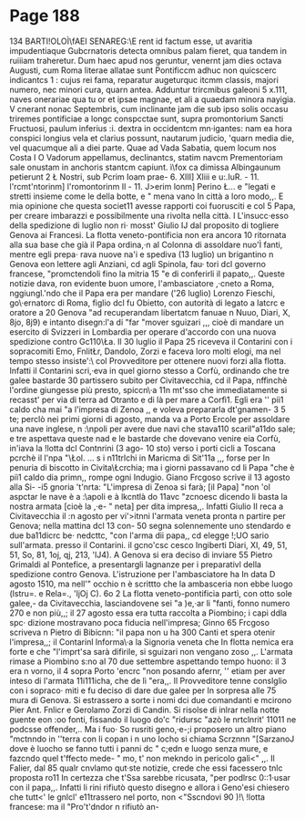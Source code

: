# Page 188

134 BARTI!OLOÌ\fAEI SENAREG:\E rent id factum esse, ut avaritia impudentiaque Gubcrnatoris detecta omnibus palam fieret, qua tandem in ruiiiam traheretur. Dum haec apud nos geruntur, venernt jam dies octava Augusti, cum Roma literae allatae sunt Pontificcm adhuc non quicscerc indicantcs 1 : cujus rei fama, reparatur augeturquc itcmm classis, majori numero, nec minori cura, quarn antea. Adduntur trircmibus galeoni 5 x.111, naves onerariae qua tu or et ipsae magnae, et ali a quaedam minora nayigia. V cnerant nonac Septembris, cum inclinante jam die sub ipso solis occasu triremes pontificiae a longc conspcctae sunt, supra promontorium Sancti Fructuosi, paulum inferius :i. dextra in occidentcm mn·igantes: nam ea hora conspici longius vela et clarius possunt, nautarum judicio, 'quarn media die, vel quacumque ali a diei parte. Quae ad Vada Sabatia, quem locum nos Costa I O Vadorum appellamus, declinantcs, statim navcm Prementoriam sale onustam in anchoris stantcm capiunt. ì\fox ca dimissa Albingaunum petierunt 2 Ł Nostri, sub Pcrim Ioam prae- 6. XIII] Xliii e u:.IuR. - 11. l'rcmt'ntorinm] l'romontorinm Il - 11. J>erim lonm] Perino Ł... e "legati e stretti insieme come le della botte, e " mena vano In città a loro modo,,. E mia opinione che questa societ11 avesse rapporti coi fuorusciti e col 5 Papa, per creare imbarazzi e possibilmente una rivolta nella città. I L'insucc·esso della spedizione di luglio non ri· mosst' Giulio IJ dal proposito di togliere Genova ai Francesi. La flotta veneto-pontificia non era ancora 10 ritornata alla sua base che già il Papa ordina,·n al Colonna di assoldare nuo\'Ì fanti, mentre egli prepa· rava nuove na\'i e spediva (13 luglio) un brigantino n Genova eon lettere agli Anziani, cd agli Spinola, fau· tori dcl governo francese, "promctendoli fino la mitria 15 "e di conferirli il papato,,. Queste notizie dava, ron evidente buon umore, l'ambasciatore ,·cneto a Roma, nggiungl.'ndo che il Papa era per mandare ('26 luglio) Lorenzo Fieschi, go\·ernatorc di Roma, figlio dcl fu Obietto, con autorità di legato a latcrc e oratore a 20 Genova "ad recuperandam libertatcm fanuae n Nuuo, Diari, X, 8jo, 8j9) e intanto disegn:l\'a di "far "mover sguizari ,,, cioè di mandare un esercito di Svizzeri in Lombardia per operare d'accordo con una nuova spedizione contro Gc110\Ła. Il 30 luglio il Papa 25 riceveva il Contarini con i sopracomiti Emo, FnlitŁr, Dandolo, Zorzi e faceva loro molti elogi, ma nel tempo stesso insiste\':\ col Provveditore per ottenere nuovi forzi alla flotta. Infatti il Contarini scri,·eva in quel giorno stesso a Corfù, ordinando che tre galee bastarde 30 partissero subito per Civitavecchia, cd il Papa, nffìnchè l'ordine giungesse più presto, spiccn\·a 11n mt'sso che immediatamente si recasst' per via di terra ad Otranto e di là per mare a Corfì1. Egli era '' piì1 caldo cha mai "a l'impresa di Zenoa ,, e voleva prepararla dt'gnamen- 3 5 te; perclò nei primi giorni di agosto, manda va a Porto Ercole per assoldare una nave inglese, n :\npoli per avere due navi che stava110 scaril"a11do sale; e tre aspettava queste nad e le bastarde che dovevano venire eia Corfù, in\'iava la !lotta dcl Contnrini (3 ago- 10 sto) verso i porti cicli a Toscana pcrchè il l'npa "\Łol. ... s i n11trlchi in Maricma di Sit'11a ,,, forse per In penuria di biscotto in Civita\Łcrchia; ma i giorni passavano cd li Papa "che è piì1 caldo dia primn,, rompe ogni Indugio. Giano Frcgoso scrive il 13 agosto alla Si- -i5 gnoria \'t'nrta: "L'impresa di Zenoa si farà; [il Papa] "non \'ol aspctar le nave è a :\apoli e à lkcntlà do 11avc "zcnoesc dicendo li basta la nostra armata [cioè la ,·e- " neta] per dita impresa,,. Infatti Giulio II reca a Civitavecchia il :n agosto per vi'>itnni l'armata veneta pronta n partire per Genova; nella mattina dcl 13 con- 50 segna solennemente uno stendardo e due ba11dicrc be· nedcttc, "con l'arma dii papa,, cd elegge !;UO sario sull'armata. presso il Contarini. il gcno\'csc cesco Ingiberti Diari, XI, 49, 51, 51, So, 81, 1oj, qj, 213, 'lJ4). A Genova si era deciso di inviare 55 Pietro Grimaldi al Pontefice, a presentargli lagnanze per i preparativl della spedizione contro Genova. L'istruzione per l'ambasciatore ha In data D agosto 1510, ma nell'" occhio n è scrittto che la ambasceria non ebbe luogo (lstru=. e Rela=., 'ljOj C). 6o 2 La flotta veneto-pontificia partì, con otto sole galee,- da Civitavecchia, lasciandovene sei "a )e,·ar li "fanti, fonno numero 270 e non più,,; il 27 agosto essa era tutta raccolta a Piombino; i capi ddla spc· dizione mostravano poca fiducia nell'impresa; Ginno 65 Frcgoso scriveva n Pietro di Bibicnn: "il papa non u ha 300 Canti et spera otenir l'impresa,,; il Contarinl lnforma\·a la Signoria veneta che In flotta nemica era forte e che "l'imprt'sa sarà difirile, si sguizari non vengano zoso ,,. L'armata rimase a Piombino s:no al 70 due settembre aspettando tempo huono: il 3 era n vorno, il 4 sopra Porto \'encrc "non posando afernr, '' etiam per aver inteso di l'armata 11i111icha, che de lì "era,,. Il Provveditore tenne conslglio con i sopraco· miti e fu deciso di dare due galee per In sorpresa alle 75 mura di Genova. Si estrassero a sorte i nomi dci due comandanti e mcirono Pier Ant. Fnlicr e Gerolamo Zorzi di Candin. Si risolse di inlrar nella notte guente eon :oo fonti, fissando il luogo do\'c "ridursc "azò le nrtclnrit' 11011 ne podcsse offender,.. Ma i fuo· So rusriti geno,·e-;i proposero un altro piano "mctnndo in ''terra con li copan i n uno locho si chiama Scrznnn "[SarzanoJ dove è luocho se fanno tutti i panni dc " c;edn e luogo senza mure, e fazcndo quel t'ffecto mede- " mo, t' non mekndo in pericolo gali<" ,,. Il Falier, dal 85 qualr cnvlamo qut·ste notizie, crede che essi facessero tnlc proposta ro11 In certezza che t'Ssa sarebbe ricusata, "per podlrsc 0::1·usar con il papa,,. Infatti li rini rifiutò questo disegno e allora i Geno\'esi chiesero che tutt<' le gnlcl' e11trassero nel porto, non <"Sscndovi 90 )!\ !lotta francese: ma il "Pro\'t'dndor n rifiutò an-